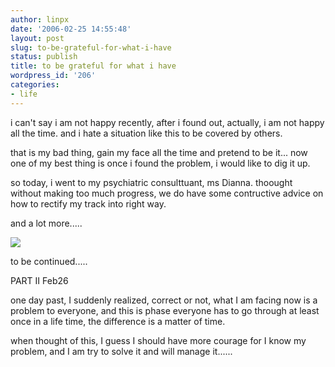 ```yaml
---
author: linpx
date: '2006-02-25 14:55:48'
layout: post
slug: to-be-grateful-for-what-i-have
status: publish
title: to be grateful for what i have
wordpress_id: '206'
categories:
- life
---
```


i can't say i am not happy recently, after i found out, actually, i am not
happy all the time. and i hate a situation like this to be covered by others.

  
that is my bad thing, gain my face all the time and pretend to be it... now
one of my best thing is once i found the problem, i would like to dig it up.

  
so today, i went to my psychiatric consulttuant, ms Dianna. thoought without
making too much progress, we do have some contructive advice on how to rectify
my track into right way.

  
and a lot more.....

  

![](http://static.flickr.com/41/104396805_33cdaf0d21.jpg?v=0)

  
  

  
  
to be continued.....

  
  
  
PART II Feb26

  
one day past, I suddenly realized, correct or not, what I am facing now is a
problem to everyone, and this is phase everyone has to go through at least
once in a life time, the difference is a matter of time.

  
when thought of this, I guess I should have more courage for I know my
problem, and I am try to solve it and will manage it......

